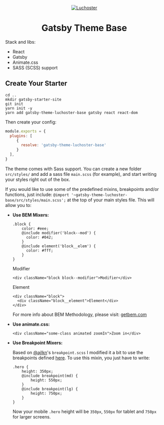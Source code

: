 <p align="center">
  <a href="https://luchoster.dev/">
    <img alt="Luchoster" src="https://luchoster.dev/icons/icon-192x192.png" />
  </a>
</p>
<h1 align="center">
  Gatsby Theme Base
</h1>

Stack and libs:

* React
* Gatsby
* Animate.css
* SASS (SCSS) support

## Create Your Starter

```shell
cd ..
mkdir gatsby-starter-site
git init
yarn init -y
yarn add gatsby-theme-luchoster-base gatsby react react-dom
```

Then create your config:

```js:title=gatsby-config.js
module.exports = {
  plugins: [
     {
       resolve: 'gatsby-theme-luchoster-base'
     }
  ],
}
```

The theme comes with Sass support.
You can create a new folder `src/styles/` and add a sass file `main.scss` (for example), and start writing your styles right out of the box.

If you would like to use some of the predefined mixins, breakpoints and/or functions, just include: `@import '~gatsby-theme-luchoster-base/src/styles/main.scss';` at the top of your main styles file. This will allow you to:
* **Use BEM Mixers:**

  ```
  .block {
      color: #eee;
      @include modifier('block--mod') {
        color: #042;
      }
      @include element('block__elem') {
        color: #fff;
      }
  }
  ```

  Modifier
  ```
  <div className="block block--modifier">Modifier</div>
  ```

  Element
  ```
  <div className="block">
  	<div className="block__element">Element</div>
  </div>
  ```

  For more info about BEM Methodology, please visit: [getbem.com](http://getbem.com/)

* **Use animate.css:**

	`<div className="some-class animated zoomIn">Zoom in</div>`

* **Use Breakpoint Mixers:**

	Based on [@ajlkn](https://twitter.com/ajlkn)'s `breakpoint.scss` I modified it a bit to use the breakpoints defined [here](https://gist.github.com/luchoster/167483502cb46bf171a7340daa6c370f).
    To use this mixin, you just have to write:

    ```
    .hero {
        height: 350px;
        @include breakpoint(md) {
        	height: 550px;
        }
        @include breakpoint(lg) {
        	height: 750px;
        }
    }
    ```
    Now your mobile `.hero` height will be `350px`, `550px` for tablet and `750px` for larger screens.

